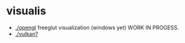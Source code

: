 # visualis
- [./opengl](https://github.com/ilyata76/visualis/tree/master/freeglut) freeglut visualization (windows yet) WORK IN PROGESS.  
- [./vulkan?](https://github.com/ilyata76/visualis/tree/vulkan/vulkan)